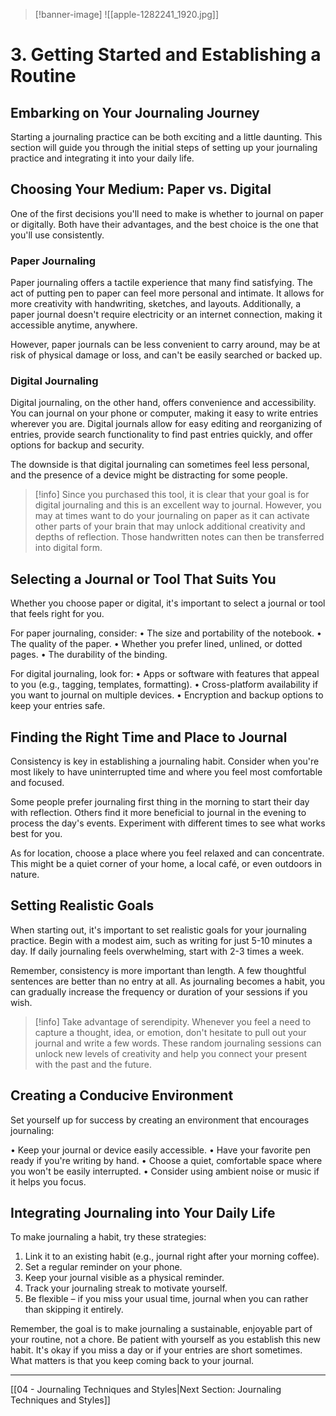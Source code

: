 >[!banner-image] ![[apple-1282241_1920.jpg]]

# 3. Getting Started and Establishing a Routine

## Embarking on Your Journaling Journey

Starting a journaling practice can be both exciting and a little daunting. This section will guide you through the initial steps of setting up your journaling practice and integrating it into your daily life.

## Choosing Your Medium: Paper vs. Digital

One of the first decisions you'll need to make is whether to journal on paper or digitally. Both have their advantages, and the best choice is the one that you'll use consistently.

### Paper Journaling

Paper journaling offers a tactile experience that many find satisfying. The act of putting pen to paper can feel more personal and intimate. It allows for more creativity with handwriting, sketches, and layouts. Additionally, a paper journal doesn't require electricity or an internet connection, making it accessible anytime, anywhere.

However, paper journals can be less convenient to carry around, may be at risk of physical damage or loss, and can't be easily searched or backed up.

### Digital Journaling

Digital journaling, on the other hand, offers convenience and accessibility. You can journal on your phone or computer, making it easy to write entries wherever you are. Digital journals allow for easy editing and reorganizing of entries, provide search functionality to find past entries quickly, and offer options for backup and security.

The downside is that digital journaling can sometimes feel less personal, and the presence of a device might be distracting for some people.

> [!info] 
> Since you purchased this tool, it is clear that your goal is for digital journaling and this is an excellent way to journal. However, you may at times want to do your journaling on paper as it can activate other parts of your brain that may unlock additional creativity and depths of reflection. Those handwritten notes can then be transferred into digital form.

## Selecting a Journal or Tool That Suits You

Whether you choose paper or digital, it's important to select a journal or tool that feels right for you.

For paper journaling, consider:
• The size and portability of the notebook.
• The quality of the paper.
• Whether you prefer lined, unlined, or dotted pages.
• The durability of the binding.

For digital journaling, look for:
• Apps or software with features that appeal to you (e.g., tagging, templates, formatting).
• Cross-platform availability if you want to journal on multiple devices.
• Encryption and backup options to keep your entries safe.

## Finding the Right Time and Place to Journal

Consistency is key in establishing a journaling habit. Consider when you're most likely to have uninterrupted time and where you feel most comfortable and focused.

Some people prefer journaling first thing in the morning to start their day with reflection. Others find it more beneficial to journal in the evening to process the day's events. Experiment with different times to see what works best for you.

As for location, choose a place where you feel relaxed and can concentrate. This might be a quiet corner of your home, a local café, or even outdoors in nature.

## Setting Realistic Goals

When starting out, it's important to set realistic goals for your journaling practice. Begin with a modest aim, such as writing for just 5-10 minutes a day. If daily journaling feels overwhelming, start with 2-3 times a week.

Remember, consistency is more important than length. A few thoughtful sentences are better than no entry at all. As journaling becomes a habit, you can gradually increase the frequency or duration of your sessions if you wish.

>[!info]
>Take advantage of serendipity. Whenever you feel a need to capture a thought, idea, or emotion, don't hesitate to pull out your journal and write a few words. These random journaling sessions can unlock new levels of creativity and help you connect your present with the past and the future.


## Creating a Conducive Environment

Set yourself up for success by creating an environment that encourages journaling:

• Keep your journal or device easily accessible.
• Have your favorite pen ready if you're writing by hand.
• Choose a quiet, comfortable space where you won't be easily interrupted.
• Consider using ambient noise or music if it helps you focus.

## Integrating Journaling into Your Daily Life

To make journaling a habit, try these strategies:

1. Link it to an existing habit (e.g., journal right after your morning coffee).
2. Set a regular reminder on your phone.
3. Keep your journal visible as a physical reminder.
4. Track your journaling streak to motivate yourself.
5. Be flexible – if you miss your usual time, journal when you can rather than skipping it entirely.

Remember, the goal is to make journaling a sustainable, enjoyable part of your routine, not a chore. Be patient with yourself as you establish this new habit. It's okay if you miss a day or if your entries are short sometimes. What matters is that you keep coming back to your journal.

---

[[04 - Journaling Techniques and Styles|Next Section: Journaling Techniques and Styles]]
